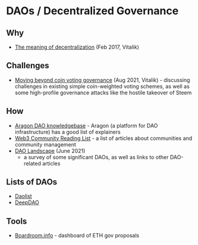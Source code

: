 DAOs / Decentralized Governance
================================

## Why
* [The meaning of decentralization](https://medium.com/@VitalikButerin/the-meaning-of-decentralization-a0c92b76a274) (Feb 2017, Vitalik)

## Challenges
* [Moving beyond coin voting governance](https://vitalik.ca/general/2021/08/16/voting3.html) (Aug 2021, Vitalik) -
  discussing challenges in existing simple coin-weighted voting schemes, as well as some high-profile governance attacks
  like the hostile takeover of Steem

## How
* [Aragon DAO knowledgebase](https://aragon.org/dao) - Aragon (a platform for DAO infrastructure) has a good list of explainers
* [Web3 Community Reading List](https://0xgestalt.notion.site/1a71a977e8f64dcfa3c57878bfc0f54b?v=1d5206d7d72244b0893fa9b7982871e4) -
  a list of articles about communities and community management
* [DAO Landscape](https://coopahtroopa.mirror.xyz/_EDyn4cs9tDoOxNGZLfKL7JjLo5rGkkEfRa_a-6VEWw) (June 2021)
  - a survey of some significant DAOs, as well as links to other DAO-related articles

## Lists of DAOs
* [Daolist](https://daolist.fyi/)
* [DeepDAO](https://deepdao.io/)

## Tools
* [Boardroom.info](https://app.boardroom.info/) - dashboard of ETH gov proposals